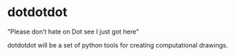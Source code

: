 dotdotdot
=========

"Please don’t hate on Dot see I just got here"

dotdotdot will be a set of python tools for creating computational drawings. 
